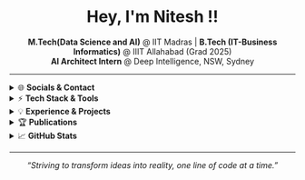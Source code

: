 <h1 align="center">Hey, I'm Nitesh !!</h1>

<p align="center">
  <b>M.Tech(Data Science and AI)</b> @ IIT Madras | <b> B.Tech (IT-Business Informatics)</b> @ IIIT Allahabad (Grad 2025) <br>
  <b>AI Architect Intern</b> @ Deep Intelligence, NSW, Sydney 
</p>

---

<details>
  <summary>🌐 <b>Socials & Contact</b></summary>
  <p>
    <a href="https://github.com/rbhdsks">
      <img alt="GitHub" src="https://img.shields.io/badge/GitHub-333?style=for-the-badge&logo=github" />
    </a>
    <a href="https://linkedin.com/in/niteshkumarshah/">
      <img alt="LinkedIn" src="https://img.shields.io/badge/LinkedIn-0A66C2?style=for-the-badge&logo=linkedin&logoColor=white" />
    </a>
    <br/>
    <a href="mailto:sirali.nitesh@gmail.com">sirali.nitesh@gmail.com</a>
  </p>
</details>

<details>
  <summary>⚡ <b>Tech Stack & Tools</b></summary>
  <p>
    <img alt="Python" src="https://img.shields.io/badge/Python-3776AB?style=for-the-badge&logo=python&logoColor=white"/>
    <img alt="TensorFlow" src="https://img.shields.io/badge/TensorFlow-FF6F00?style=for-the-badge&logo=tensorflow&logoColor=white"/>
    <img alt="PyTorch" src="https://img.shields.io/badge/PyTorch-EE4C2C?style=for-the-badge&logo=pytorch&logoColor=white"/>
    <img alt="JavaScript" src="https://img.shields.io/badge/JavaScript-F7DF1E?style=for-the-badge&logo=javascript&logoColor=black"/>
    <img alt="React" src="https://img.shields.io/badge/React-61DAFB?style=for-the-badge&logo=react&logoColor=black"/>
    <img alt="Node.js" src="https://img.shields.io/badge/Node.js-339933?style=for-the-badge&logo=nodedotjs&logoColor=white"/>
    <img alt="SQL" src="https://img.shields.io/badge/SQL-4479A1?style=for-the-badge&logo=postgresql&logoColor=white"/>
    <img alt="Linux" src="https://img.shields.io/badge/Linux-FCC624?style=for-the-badge&logo=linux&logoColor=black"/>
    <img alt="Git" src="https://img.shields.io/badge/Git-F05032?style=for-the-badge&logo=git&logoColor=white"/>
    <br/>
    <b>Also experienced with:</b> RAG, CNN models, GANs
  </p>
</details>

<details>
  <summary>💡 <b>Experience & Projects</b></summary>
  <ul>
    <li>🔢 <b>AI Architect Intern</b> @ Deep Intelligence, NSW, Sydney: applying Agentic AI solution to Business problems</li>
    <li>🔢 <b>Quant ML Intern</b> @ Finstrats Research: applying ML-driven strategies in quantitative finance.</li>
    <li>🔬 <b>Data Science Intern</b> @ Tech Mahindra: tackled extreme weather challenges, diffusion modeling & unpaired image-to-image translation.</li>
    <li>🔒 <b>UG Fellow</b> @ C3iHub, IIT Kanpur: researched Bluetooth packet encryption (BT-HCI), Python scripts for security audits.</li>
    <li>🤖 <b>Indian Army Project</b> (Human-Following Bot): used GANs + YOLOv7 for real-time detection.</li>
    <li>💻 <b>CollabCam</b> (Online Interview Platform): built a P2P full-stack project.</li>
  </ul>
</details>

<details>
  <summary>🏆 <b>Publications</b></summary>
  <ul>
    <li><b>Enhancement of Stock Market Strategies with Sentiment Analysis and Stress Indices</b><br>
      Best Paper Award @ International Conference of Behavioural Finance'24</li>
    <li><b>SPIN Conference</b> – Paper on advanced ML for finance</li>
    <li><b>CONFLUENCE</b> – Paper on deep learning and data-driven analysis</li>
  </ul>
</details>

<details>
  <summary>📈 <b>GitHub Stats</b></summary>
  <p align="center">
    <img src="https://github-readme-stats.vercel.app/api?username=rbhdsks&show_icons=true&theme=radical" height="160"/>
    <img src="https://github-readme-stats.vercel.app/api/top-langs/?username=rbhdsks&layout=compact&theme=radical" height="160"/>
  </p>
</details>

---
<p align="center">
  <i>“Striving to transform ideas into reality, one line of code at a time.”</i>
</p>
